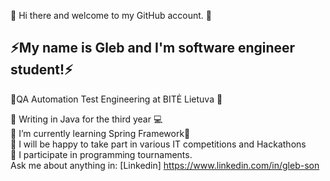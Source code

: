 👋 Hi there and welcome to my GitHub account. 👋 <br>
<h2>⚡️My name is Gleb and I'm software engineer student!⚡️</h2>

🐝QA Automation Test Engineering at BITĖ Lietuva 🐝

🧠 Writing in Java for the third year 💻 <br>
🌱 I’m currently learning Spring Framework🌱 <br>
🎉 I will be happy to take part in various IT competitions and Hackathons <br>
🏅 I participate in programming tournaments.<br>
 Ask me about anything in: [Linkedin] https://www.linkedin.com/in/gleb-son <br>
